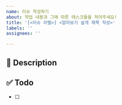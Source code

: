 ```yaml
---
name: 이슈 작성하기
about: 작업 내용과 그에 따른 태스크들을 적어주세요! 
title: '[<이슈 라벨>] <알아보기 쉽게 제목 작성>'
labels: ''
assignees: ''

---
```


<!--
제목
[<이슈 라벨>] <알아보기 쉬운 제목>

제목은 명사형으로 마무리해주세요!

제목 예시 >>
[Design] 메인 화면 그리기
-->

<!-- 담당자와 라벨 넣었는지 확인하세요!! -->

## 📔 Description

<!-- 이슈에 대한 설명 -->


## ✅ Todo

<!-- 작업 계획에 대해 작성 -->
- [ ]  
